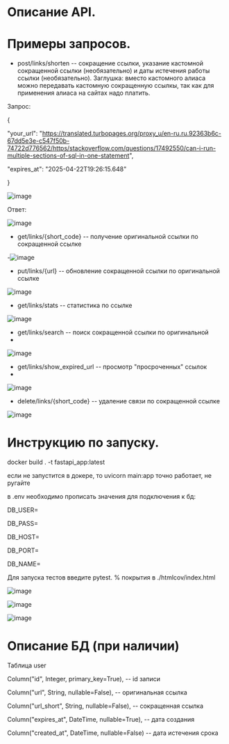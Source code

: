 # Описание API.

# Примеры запросов.

- post/links/shorten -- сокращение ссылки, указание кастомной сокращенной ссылки (необязательно) и даты истечения работы ссылки (необязательно). Заглушка: вместо кастомного алиаса можно передавать кастомную сокращенную ссылкы, так как для применения алиаса на сайтах надо платить.

Запрос: 

{

  "your_url": "https://translated.turbopages.org/proxy_u/en-ru.ru.92363b6c-67dd5e3e-c547f50b-74722d776562/https/stackoverflow.com/questions/17492550/can-i-run-multiple-sections-of-sql-in-one-statement",
  
  "expires_at": "2025-04-22T19:26:15.648"
  
}

![image](https://github.com/user-attachments/assets/771285dd-e300-425e-b177-f10aae980680)

Ответ: 

![image](https://github.com/user-attachments/assets/52620142-2573-48db-950f-e07d37e3a2c7)

- get/links/{short_code} -- получение оригинальной ссылки по сокращенной ссылке

-![image](https://github.com/user-attachments/assets/4d900c1a-1712-4510-adc2-8af8ccc3958c)

- put/links/{url} -- обновление сокращенной ссылки по оригинальной ссылке
  
![image](https://github.com/user-attachments/assets/0204e8b5-6cea-47c3-a0db-742699aae985)

- get/links/stats -- статистика по ссылке

![image](https://github.com/user-attachments/assets/15b8fed8-1865-40b6-8870-07fb28e612d0)

- get/links/search -- поиск сокращенной ссылки по оригинальной
- 
![image](https://github.com/user-attachments/assets/1d2cc09b-7cdc-43df-b96d-558b5e2de0f4)

- get/links/show_expired_url -- просмотр "просроченных" ссылок
- 
 ![image](https://github.com/user-attachments/assets/f0bad6d8-f11c-42ae-8538-b522e5fa0437)

- delete/links/{short_code} -- удаление связи по сокращенной ссылке

 ![image](https://github.com/user-attachments/assets/1fc7067c-0fab-470e-bfaa-8fed695861d9)



# Инструкцию по запуску.

docker build . -t fastapi_app:latest

если не запустится в докере, то uvicorn main:app точно работает, не ругайте

в .env необходимо прописать значения для подключения к бд:

DB_USER=

DB_PASS=

DB_HOST=

DB_PORT=

DB_NAME=

Для запуска тестов введите pytest. % покрытия в ./htmlcov/index.html

![image](https://github.com/user-attachments/assets/3e5aac3e-70fb-4c14-80d4-ed179588f7be)

![image](https://github.com/user-attachments/assets/7a744c21-bedc-477f-8d6b-690f68772e7e)

![image](https://github.com/user-attachments/assets/785145fe-45c5-43b8-8569-8e9ca2d762b2)


# Описание БД (при наличии)

Таблица user 

Column("id", Integer, primary_key=True), -- id записи

Column("url", String, nullable=False), -- оригинальная ссылка

Column("url_short", String, nullable=False), -- сокращенная ссылка

Column("expires_at", DateTime, nullable=True), -- дата создания

Column("created_at", DateTime, nullable=False) -- дата истечения срока 
